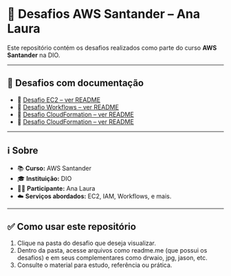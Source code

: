 # 🚀 Desafios AWS Santander – Ana Laura

Este repositório contém os desafios realizados como parte do curso **AWS Santander** na DIO.

---

## 📂 Desafios com documentação

- 📘 [Desafio EC2 – ver README](./Desafio%20EC2/README.md)
- 📘 [Desafio Workflows – ver README](./Desafio%20Workflows/README.md)
- 📘 [Desafio CloudFormation – ver README](./Desafio%20CloudFormation/README.md)
- 📘 [Desafio CloudFormation – ver README](./Desafio%20Automatização%20CloudFormation/README.md)

---

## ℹ️ Sobre

- 📚 **Curso:** AWS Santander  
- 🎓 **Instituição:** DIO
- 👩‍💻 **Participante:** Ana Laura  
- ☁️ **Serviços abordados:** EC2, IAM, Workflows, e mais.

---

## ✅ Como usar este repositório

1. Clique na pasta do desafio que deseja visualizar.
2. Dentro da pasta, acesse arquivos como readme.me (que possui os desafios) e em seus complementares como drwaio, jpg, jason, etc.
3. Consulte o material para estudo, referência ou prática.
